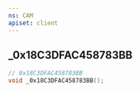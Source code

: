 ```yaml
---
ns: CAM
apiset: client
---
```

## _0x18C3DFAC458783BB

```c
// 0x18C3DFAC458783BB
void _0x18C3DFAC458783BB();
```





